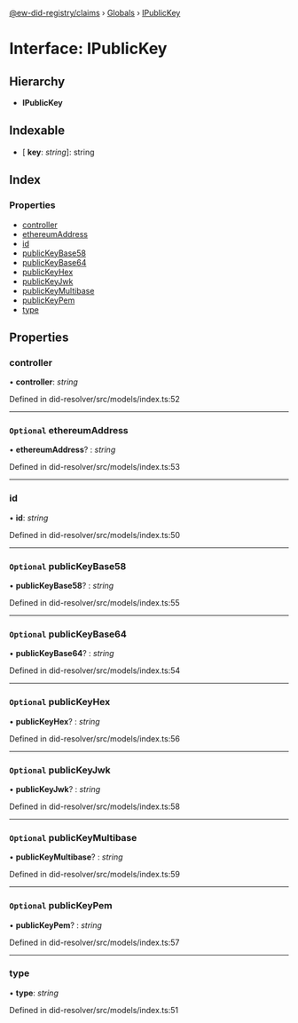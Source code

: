 [@ew-did-registry/claims](../README.md) › [Globals](../globals.md) › [IPublicKey](ipublickey.md)

# Interface: IPublicKey

## Hierarchy

* **IPublicKey**

## Indexable

* \[ **key**: *string*\]: string

## Index

### Properties

* [controller](ipublickey.md#controller)
* [ethereumAddress](ipublickey.md#optional-ethereumaddress)
* [id](ipublickey.md#id)
* [publicKeyBase58](ipublickey.md#optional-publickeybase58)
* [publicKeyBase64](ipublickey.md#optional-publickeybase64)
* [publicKeyHex](ipublickey.md#optional-publickeyhex)
* [publicKeyJwk](ipublickey.md#optional-publickeyjwk)
* [publicKeyMultibase](ipublickey.md#optional-publickeymultibase)
* [publicKeyPem](ipublickey.md#optional-publickeypem)
* [type](ipublickey.md#type)

## Properties

###  controller

• **controller**: *string*

Defined in did-resolver/src/models/index.ts:52

___

### `Optional` ethereumAddress

• **ethereumAddress**? : *string*

Defined in did-resolver/src/models/index.ts:53

___

###  id

• **id**: *string*

Defined in did-resolver/src/models/index.ts:50

___

### `Optional` publicKeyBase58

• **publicKeyBase58**? : *string*

Defined in did-resolver/src/models/index.ts:55

___

### `Optional` publicKeyBase64

• **publicKeyBase64**? : *string*

Defined in did-resolver/src/models/index.ts:54

___

### `Optional` publicKeyHex

• **publicKeyHex**? : *string*

Defined in did-resolver/src/models/index.ts:56

___

### `Optional` publicKeyJwk

• **publicKeyJwk**? : *string*

Defined in did-resolver/src/models/index.ts:58

___

### `Optional` publicKeyMultibase

• **publicKeyMultibase**? : *string*

Defined in did-resolver/src/models/index.ts:59

___

### `Optional` publicKeyPem

• **publicKeyPem**? : *string*

Defined in did-resolver/src/models/index.ts:57

___

###  type

• **type**: *string*

Defined in did-resolver/src/models/index.ts:51
